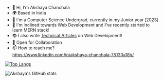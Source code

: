 - 👋 Hi, I’m Akshaya Chanchala
- 🌍 Based in India
- 🌱 I'm a Computer Science Undergrad, currently in my Junior year [2023]
- 👀 I'm inclined towards Web Development and I've recently started to learn MERN stack! 
- 📚 I also write [Technical Articles](https://akshayachanchala.showwcase.com/shows) on Web Development!
- 💞️ Open for Collaboration
- 📫 How to reach me?
      <br>
            https://www.linkedin.com/in/akshaya-chanchala-75133a18b/
<!---
Akshaya101/Akshaya101 is a ✨ special ✨ repository because its `README.md` (this file) appears on your GitHub profile.
You can click the Preview link to take a look at your changes.
--->

[![Top Langs](https://github-readme-stats.vercel.app/api/top-langs/?username=Akshaya101)](https://github.com/Akshaya/github-readme-stats)

![Akshaya's GitHub stats](https://github-readme-stats.vercel.app/api?username=Akshaya101&show_icons=true&theme=radical)
